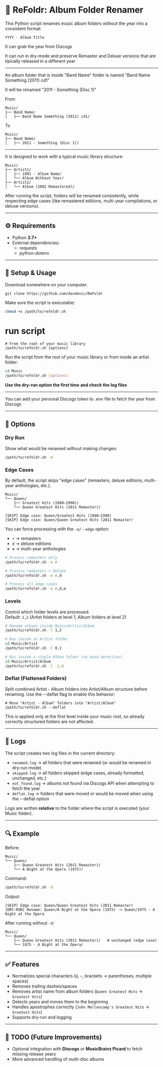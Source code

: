 # 📀 ReFoldr: Album Folder Renamer

This Python script renames music album folders without the year into a consistent format:

```
YYYY - Album Title
```

It can grab the year from Discogs

It can run in dry-mode and preserve Remaster and Deluxe versions that are tipically released in a different year

---

An album folder that is inside "Band Name" folder is named "Band Name Something (2011) cd1"

It will be renamed "2011 - Something (Disc 1)"

From

```
Music/
├── Band Name/
│   ├── Band Name Something (2011) cd1/
```

To 

```
Music/
├── Band Name/
│   ├── 2011 - Something (Disc 1)/
```

---

It is designed to work with a typical music library structure:

```
Music/
├── Artist1/
│   ├── 1991 - Album Name/
│   └── Album Without Year/
├── Artist2/
│   └── Album (2002 Remastered)/
```

After running the script, folders will be renamed consistently, while respecting edge cases (like remastered editions, multi-year compilations, or deluxe versions).

---

## ⚙️ Requirements

- Python **3.7+**
- External dependencies:
    - requests
    - python-dotenv
---

## 🚀 Setup & Usage

Download somewhere on your computer.
```
git clone https://github.com/davdenic/ReFoldr
```


Make sure the script is executable:
```bash
chmod +x /path/to/refoldr.sh
```

# run script

```
# From the root of your music library
/path/to/refoldr.sh [options]
```


Run the script from the root of your music library or from inside an artist folder:

```bash
cd Music
/path/to/refoldr.sh [options]
```

**Use the dry-run option the first time and check the log files**

---

You can add your personal Discogs token to .env file to fetch the year from Discogs

---

## 📌 Options

### **Dry Run**
Show what would be renamed without making changes:

```bash
/path/to/refoldr.sh -d
```

### **Edge Cases**
By default, the script skips "edge cases" (remasters, deluxe editions, multi-year anthologies, etc.).  

```
Music/
└── Queen/
    ├── Greatest Hits (1980–1990)/
    └── Queen Greatest Hits (2011 Remaster)/
```

```
[SKIP] Edge case: Queen/Greatest Hits (1980–1990)
[SKIP] Edge case: Queen/Queen Greatest Hits (2011 Remaster)
```

You can force processing with the `-e/--edge` option:

- `r` → remasters
- `d` → deluxe editions
- `m` → multi-year anthologies

```bash
# Process remasters only
/path/to/refoldr.sh -e r

# Process remasters + deluxe
/path/to/refoldr.sh -e r,d

# Process all edge cases
/path/to/refoldr.sh -e r,d,m
```

### **Levels**
Control which folder levels are processed.  
Default: `1,2` (Artist folders at level 1, Album folders at level 2)

```bash
# Rename albums inside Music/Artist/Album
/path/to/refoldr.sh -l 1,2

# Run inside an Artist folder
cd Music/Artist
/path/to/refoldr.sh -l 0,1

# Run inside a single Album folder (no band detection)
cd Music/Artist/Album
/path/to/refoldr.sh -l -1,0
```

### Deflat (Flattened Folders)

Split combined Artist - Album folders into Artist/Album structure before renaming.
Use the --deflat flag to enable this behavior:

```
# Move "Artist - Album" folders into "Artist/Album"
/path/to/refoldr.sh --deflat
```

This is applied only at the first level inside your music root, so already correctly structured folders are not affected.

---

## 📜 Logs

The script creates two log files in the current directory:

- `renamed.log` → all folders that were renamed (or would be renamed in dry-run mode)
- `skipped.log` → all folders skipped (edge cases, already formatted, unchanged, etc.)
- `not_found.log` → albums not found via Discogs API when attempting to fetch the year
- `deflat.log` → folders that were moved or would be moved when using the --deflat option

Logs are written **relative** to the folder where the script is executed (your Music folder).

---

## 🔍 Example

Before:

```
Music/
└── Queen/
    ├── Queen Greatest Hits (2011 Remaster)/
    └── A Night at the Opera (1975)/
```

Command:

```bash
/path/to/refoldr.sh -d
```

Output:

```
[SKIP] Edge case: Queen/Queen Greatest Hits (2011 Remaster)
[DRY-RUN] Rename: Queen/A Night at the Opera (1975) -> Queen/1975 - A Night at the Opera
```

After running without `-d`:

```
Music/
└── Queen/
    ├── Queen Greatest Hits (2011 Remaster)/   # unchanged (edge case)
    └── 1975 - A Night at the Opera/
```

---

## ✅ Features

- Normalizes special characters (`@`, `~`, brackets → parentheses, multiple spaces)
- Removes trailing dashes/spaces
- Removes artist name from album folders (`Queen Greatest Hits` → `Greatest Hits`)
- Detects years and moves them to the beginning
- Handles apostrophes correctly (`John Mellencamp's Greatest Hits` → `Greatest Hits`)
- Supports dry-run and logging

---

## 📌 TODO (Future Improvements)

- Optional integration with **Discogs** or **MusicBrainz Picard** to fetch missing release years
- More advanced handling of multi-disc albums
